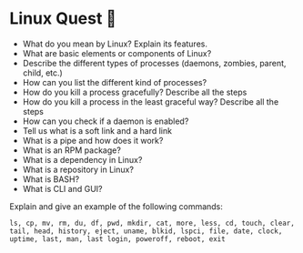 # Linux Quest 🐧

- What do you mean by Linux? Explain its features.
- What are basic elements or components of Linux?
- Describe the different types of processes (daemons, zombies, parent, child, etc.)
- How can you list the different kind of processes?
- How do you kill a process gracefully? Describe all the steps
- How do you kill a process in the least graceful way? Describe all the steps
- How can you check if a daemon is enabled?
- Tell us what is a soft link and a hard link
- What is a pipe and how does it work?
- What is an RPM package?
- What is a dependency in Linux?
- What is a repository in Linux?
- What is BASH?
- What is CLI and GUI?


Explain and give an example of the following commands:
```
ls, cp, mv, rm, du, df, pwd, mkdir, cat, more, less, cd, touch, clear, tail, head, history, eject, uname, blkid, lspci, file, date, clock, uptime, last, man, last login, poweroff, reboot, exit
```
